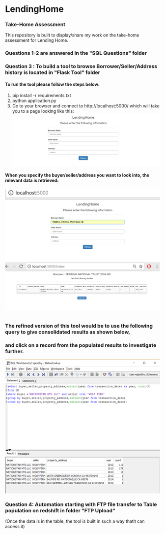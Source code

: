 # LendingHome
### Take-Home Assessment 

This repository is built to display/share my work on the take-home assessment for Lending Home.

### Questions 1-2 are answered in the "SQL Questions" folder

### Question 3 : To build a tool to browse Borrower/Seller/Address history is located in "Flask Tool" folder

#### To run the tool please follow the steps below:

1.  pip install -r requirements.txt
2.  python application.py
3.  Go to your browser and connect to http://localhost:5000/  which will take you to a page looking like this:
![alt text](https://github.com/sjandhy/LendingHome/blob/master/pg1.PNG)

#### When you specify the buyer/seller/address you want to look into, the relevant data is retrieved:
![alt text](https://github.com/sjandhy/LendingHome/blob/master/pg2.PNG)
![alt text](https://github.com/sjandhy/LendingHome/blob/master/pg3.PNG)




## 
# 
# 

### The refined version of this tool would be to use the following query to give consolidated results as shown below,
### and click on a record from the populated results to investigate further.
![alt text](https://github.com/sjandhy/LendingHome/blob/master/pg4.PNG)


### Question 4: Automation starting with FTP file transfer to Table population on redshift in folder "FTP Upload"
(Once the data is in the table, the tool is built in such a way thatit can access it)

